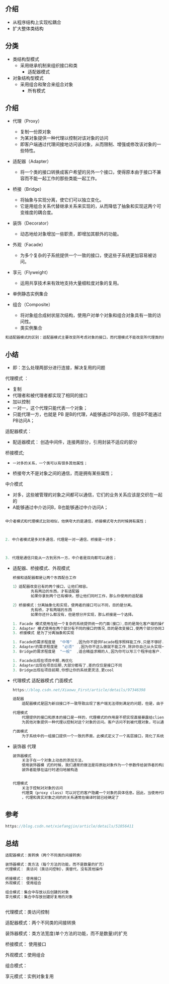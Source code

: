 ## 介绍

* 从程序结构上实现松耦合
* 扩大整体类结构

## 分类

*   类结构型模式
    *   采用继承机制来组织接口和类
        *   适配器模式
*   对象结构型模式
    *   采用组合和聚合来组合对象
        *   所有模式

## 介绍

*   代理（Proxy）
    *   复制一份原对象
    *   为某对象提供一种代理以控制对该对象的访问
    *   即客户端通过代理间接地访问该对象，从而限制、增强或修改该对象的一些特性。
    
*   适配器（Adapter）
    *   将一个类的接口转换成客户希望的另外一个接口，使得原本由于接口不兼容而不能一起工作的那些类能一起工作。

*   桥接（Bridge）
    *   将抽象与实现分离，使它们可以独立变化。
    *   它是用组合关系代替继承关系来实现的，从而降低了抽象和实现这两个可变维度的耦合度。

*   装饰（Decorator）
    *   动态地给对象增加一些职责，即增加其额外的功能。

*   外观（Facade）
    *   为多个复杂的子系统提供一个一致的接口，使这些子系统更加容易被访问。

*   享元（Flyweight）
    *   运用共享技术来有效地支持大量细粒度对象的复用。
*   单例静态实例集合
    
*   组合（Composite）
    *   将对象组合成树状层次结构，使用户对单个对象和组合对象具有一致的访问性。
    *   类实例集合



```go
和适配器模式的区别：适配器模式主要改变所考虑对象的接口，而代理模式不能改变所代理类的接口。 2、和装饰器模式的区别：装饰器模式为了增强功能，而代理模式是为了加以控制。 
```





## 小结

*   即：怎么处理两部分进行连接，解决复用的问题  

代理模式 ： 

*   复制
*   代理者和被代理者都实现了相同的接口
*   加以控制
*   一对一，这个代理只能代表一个对象；
*   只能代理一方，也就是 PB 是B的代理，A能够通过PB访问B，但是B不能通过PB访问A；



适配器模式：

*   配适器模式： 创造中间件，连接两部分，引用封装不适应的部分

桥接模式;

*     一对多的关系，一个类可以有很多其他属性；
*   桥接夸大不是对象之间的通信，而是拥有某些属性；

中介模式

*   对多，这些被管理的对象之间都可以通信，它们的业务关系应该是交织在一起的
*   A能够通过中介访问B，B也能够通过中介访问A；

```go

中介者模式和代理模式比较相似，他俩夸大的是通信，桥接模式夸大的时候拥有属性；

    

2. 中介者模式是多对多通信，代理是一对一通信，桥接是一对多；

    

3. 代理是通信只能从一方到另外一方，中介者是双向都可以通信；
```



*   适配器、桥接模式、外观模式

    ```go
    桥接和适配器都是让两个东西配合工作
    
    1）适配器改变已有的两个接口，让他们相容。
    		先有两边的东西，才有适配器
    		如果你拿到两个已有模块，想让他们同时工作，那么你使用的适配器
    
    2）桥接模式：分离抽象化和实现，使两者的接口可以不同，目的是分离。
    		先有桥，才有两端的东西
    		如果你还什么都没有，但是想分开实现，那么桥接是一个选择。
    
    1. Facade 模式使用在给一个复杂的系统提供统一的门面(接口),目的是简化客户端的操作,但并没有改变接口.
    2. Adapter 模式使用在两个部分有不同的接口的情况,目的是改变接口,使两个部分协同工作
    3. 桥接模式 是为了分离抽象和实现
    
    1. Facade的需求程度是  "中等"  ,因为你不提供Facade程序照样能工作,只是不够好.
    2. Adapter的需求程度是  "必须"  ,因为你不这么做就不能工作,除非你自己从头实现一个.
    3. Bridge的需求程度是  "一般"  ,适合精益求精的人,因为你可以写三个程序给客户.
    
    1. Facade出现在项目中期,再优化
    2. Adapter出现在项目后期,大部分都有了,差的仅仅是接口不同
    3. Bridge出现在项目前期,你想让你的系统更灵活,更cool
    ```

    



*   代理模式 适配器模式 门面模式

    ```go
    https://blog.csdn.net/Xiaowu_First/article/details/97346398
    
    适配器
    	适配器模式是因为新旧接口不一致导致出现了客户端无法得到满足的问题，但是，由于旧的接口是不能被完全重构掉的，因为我们还想使用实现了这个接口的一些服务。那么为了使用以前实现旧接口的服务，我们就应该把新的接口转换成旧接口；实现这个转换的类就是抽象意义的转换器；
    
    代理模式
    	代理提供的接口和原本的接口是一样的，代理模式的作用是不把实现直接暴露给client，而是通过代理这个层，代理能够做一些处理；
    	为其他对象提供一种代理以控制对这个对象的访问。客户访问不到被代理对象，可以通过代理对象间接的访问；代理对象可以对上次的访问结果进行缓存，下次有相同的请求时可以直接返回缓存而不用去访问被代理对象；代理对象可以拒绝没有访问权限的用户，使其不能访问被代理对象；
    
    门面模式
    	为子系统中的一组接口提供一个一致的界面，此模式定义了一个高层接口，简化了系统的使
    ```

*   装饰器  代理

    ```go
    装饰器模式
    	关注于在一个对象上动态的添加方法，
    	使用装饰器模 式的时候，我们通常的做法是将原始对象作为一个参数传给装饰者的构造器。
    	装饰者能够在运行时递归地被构造
    
    
    代理模式
    	关注于控制对对象的访问
    	代理类（proxy class）可以对它的客户隐藏一个对象的具体信息。因此，当使用代理模式的时候，我们常常在一个代理类中创建一个对象的实例
    	，代理和真实对象之间的的关系通常在编译时就已经确定了
    ```

    

## 参考

```go
https://blog.csdn.net/xiefangjin/article/details/51056411
```



## 总结

```java
适配器模式：类转换（两个不同类的间接转换）

装饰器模式：类方法（每个方法的功能，而不是数量的扩充）
代理模式： 类访问（类访问控制），类替代，没有其他操作
    
桥接模式： 使用接口
外观模式： 使用组合

组合模式：集合中存放以后创建的对象
享元模式：集合中存放创建好复用的对象
    
```







































代理模式：类访问控制

适配器模式：两个不同类的间接转换

装饰器模式：类方法宽度(单个方法的功能，而不是数量)的扩充

桥接模式： 使用接口

外观模式：使用组合

组合模式： 

享元模式：实例对象复用